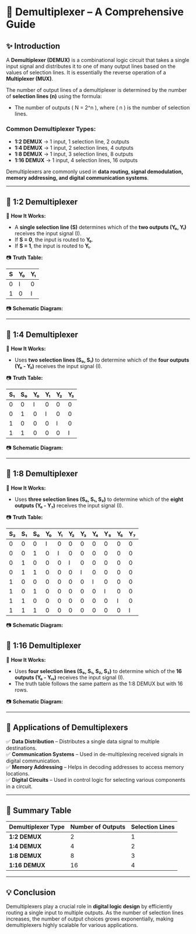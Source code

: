 # 📘 Demultiplexer – A Comprehensive Guide

## ✨ Introduction
A **Demultiplexer (DEMUX)** is a combinational logic circuit that takes a single input signal and distributes it to one of many output lines based on the values of selection lines. It is essentially the reverse operation of a **Multiplexer (MUX)**.

The number of output lines of a demultiplexer is determined by the number of **selection lines (n)** using the formula:

- The number of outputs \( N = 2^n \), where \( n \) is the number of selection lines.

### Common Demultiplexer Types:
- **1:2 DEMUX** → 1 input, 1 selection line, 2 outputs
- **1:4 DEMUX** → 1 input, 2 selection lines, 4 outputs
- **1:8 DEMUX** → 1 input, 3 selection lines, 8 outputs
- **1:16 DEMUX** → 1 input, 4 selection lines, 16 outputs

Demultiplexers are commonly used in **data routing, signal demodulation, memory addressing, and digital communication systems**.

---

## 📌 1:2 Demultiplexer

🔹 **How It Works:**
- A **single selection line (S)** determines which of the **two outputs (Y₀, Y₁)** receives the input signal (I).
- If **S = 0**, the input is routed to **Y₀**.
- If **S = 1**, the input is routed to **Y₁**.

📷 **Truth Table:**

| S  | Y₀ | Y₁ |
|----|----|----|
| 0  | I  | 0  |
| 1  | 0  | I  |

📷 **Schematic Diagram:**

---

## 📌 1:4 Demultiplexer

🔹 **How It Works:**
- Uses **two selection lines (S₀, S₁)** to determine which of the **four outputs (Y₀ - Y₃)** receives the input signal (I).

📷 **Truth Table:**

| S₁ | S₀ | Y₀ | Y₁ | Y₂ | Y₃ |
|----|----|----|----|----|----|
| 0  | 0  | I  | 0  | 0  | 0  |
| 0  | 1  | 0  | I  | 0  | 0  |
| 1  | 0  | 0  | 0  | I  | 0  |
| 1  | 1  | 0  | 0  | 0  | I  |

📷 **Schematic Diagram:**

---

## 📌 1:8 Demultiplexer

🔹 **How It Works:**
- Uses **three selection lines (S₀, S₁, S₂)** to determine which of the **eight outputs (Y₀ - Y₇)** receives the input signal (I).

📷 **Truth Table:**

| S₂ | S₁ | S₀ | Y₀ | Y₁ | Y₂ | Y₃ | Y₄ | Y₅ | Y₆ | Y₇ |
|----|----|----|----|----|----|----|----|----|----|----|
| 0  | 0  | 0  | I  | 0  | 0  | 0  | 0  | 0  | 0  | 0  |
| 0  | 0  | 1  | 0  | I  | 0  | 0  | 0  | 0  | 0  | 0  |
| 0  | 1  | 0  | 0  | 0  | I  | 0  | 0  | 0  | 0  | 0  |
| 0  | 1  | 1  | 0  | 0  | 0  | I  | 0  | 0  | 0  | 0  |
| 1  | 0  | 0  | 0  | 0  | 0  | 0  | I  | 0  | 0  | 0  |
| 1  | 0  | 1  | 0  | 0  | 0  | 0  | 0  | I  | 0  | 0  |
| 1  | 1  | 0  | 0  | 0  | 0  | 0  | 0  | 0  | I  | 0  |
| 1  | 1  | 1  | 0  | 0  | 0  | 0  | 0  | 0  | 0  | I  |

📷 **Schematic Diagram:**

## 📌 1:16 Demultiplexer

🔹 **How It Works:**
- Uses **four selection lines (S₀, S₁, S₂, S₃)** to determine which of the **16 outputs (Y₀ - Y₁₅)** receives the input signal (I).
- The truth table follows the same pattern as the 1:8 DEMUX but with 16 rows.

📷 **Schematic Diagram:**

---

## 📌 Applications of Demultiplexers
✅ **Data Distribution** – Distributes a single data signal to multiple destinations.  
✅ **Communication Systems** – Used in de-multiplexing received signals in digital communication.  
✅ **Memory Addressing** – Helps in decoding addresses to access memory locations.  
✅ **Digital Circuits** – Used in control logic for selecting various components in a circuit.  

---

## 📌 Summary Table

| Demultiplexer Type | Number of Outputs | Selection Lines |
|-------------------|------------------|-----------------|
| **1:2 DEMUX**    | 2                | 1               |
| **1:4 DEMUX**    | 4                | 2               |
| **1:8 DEMUX**    | 8                | 3               |
| **1:16 DEMUX**   | 16               | 4               |

---

## 💡 Conclusion
Demultiplexers play a crucial role in **digital logic design** by efficiently routing a single input to multiple outputs. As the number of selection lines increases, the number of output choices grows exponentially, making demultiplexers highly scalable for various applications.
